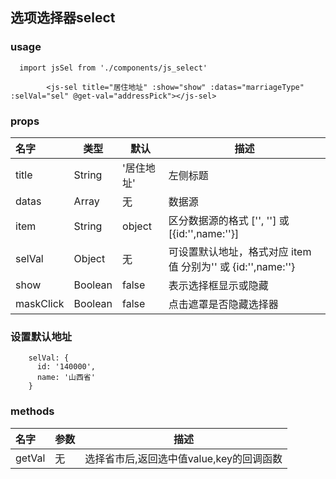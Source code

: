 ## 选项选择器select

### usage
```
  import jsSel from './components/js_select'
```

```
        <js-sel title="居住地址" :show="show" :datas="marriageType" :selVal="sel" @get-val="addressPick"></js-sel>
```


### props
| 名字 | 类型 | 默认 | 描述
|:-|-|-|-|
|title |String | '居住地址' |左侧标题
|datas| Array |无| 数据源
|item| String  |object| 区分数据源的格式 ['', ''] 或 [{id:'',name:''}]
|selVal |Object | 无 | 可设置默认地址，格式对应 item 值 分别为'' 或 {id:'',name:''} 
|show |Boolean | false | 表示选择框显示或隐藏
|maskClick |Boolean | false | 点击遮罩是否隐藏选择器


### 设置默认地址
```data中初始化location
    selVal: {
      id: '140000',
      name: '山西省'
    }
```

### methods
|名字 |参数 |描述
|:-|-|-|
|getVal | 无 | 选择省市后,返回选中值value,key的回调函数
